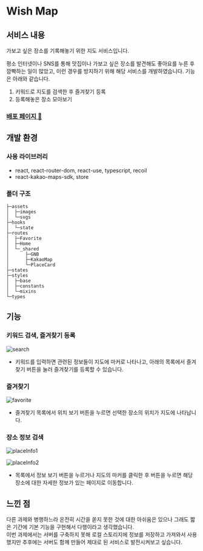 # Wish Map

## 서비스 내용

가보고 싶은 장소를 기록해놓기 위한 지도 서비스입니다.   

평소 인터넷이나 SNS를 통해 맛집이나 가보고 싶은 장소를 발견해도 좋아요를 누른 후 깜빡하는 일이 많았고, 이런 경우를 방지하기 위해 해당 서비스를 개발하였습니다. 기능은 아래와 같습니다.

1. 키워드로 지도를 검색한 후 즐겨찾기 등록
2. 등록해놓은 장소 모아보기

### [배포 페이지 🎊](https://master--musical-torrone-6aaed9.netlify.app/)

## 개발 환경

### 사용 라이브러리

- react, react-router-dom, react-use, typescript, recoil
- react-kakao-maps-sdk, store

### 폴더 구조

```
├─assets
│  ├─images
│  └─svgs
├─hooks
│  └─state
├─routes
│  ├─Favorite
│  ├─Home
│  └─_shared
│      ├─GNB
│      ├─KakaoMap
│      └─PlaceCard
├─states
├─styles
│  ├─base
│  ├─constants
│  └─mixins
└─types
```

## 기능

### 키워드 검색, 즐겨찾기 등록

![search](https://user-images.githubusercontent.com/76952602/172031405-8f16e983-e710-41f9-b60c-d89acb15ab4c.gif)

- 키워드를 입력하면 관련된 정보들이 지도에 마커로 나타나고, 아래의 목록에서 즐겨찾기 버튼을 눌러 즐겨찾기를 등록할 수 있습니다.

### 즐겨찾기

![favorite](https://user-images.githubusercontent.com/76952602/172031423-110b3a2a-31e3-4e7f-a036-94c90f91c0e8.gif)

- 즐겨찾기 목록에서 위치 보기 버튼을 누르면 선택한 장소의 위치가 지도에 나타납니다.

### 장소 정보 검색

![placeInfo1](https://user-images.githubusercontent.com/76952602/172031605-4e36c2c1-2e11-475c-bb89-b7fd2fc41c71.gif)

![placeInfo2](https://user-images.githubusercontent.com/76952602/172031653-0a5ec27e-4738-4617-822b-8a981e144ee4.gif)

- 목록에서 정보 보기 버튼을 누르거나 지도의 마커를 클릭한 후 버튼을 누르면 해당 장소에 대한 자세한 정보가 있는 페이지로 이동합니다.

## 느낀 점

다른 과제와 병행하느라 온전히 시간을 쏟지 못한 것에 대한 아쉬움은 있으나 그래도 짧은 기간에 기본 기능을 구현해서 다행이라고 생각했습니다.   
이번 과제에서는 서버를 구축하지 못해 로컬 스토리지에 정보를 저장하고 가져와서 사용했지만 추후에는 서버도 함께 만들어 제대로 된 서비스로 발전시켜보고 싶습니다.   